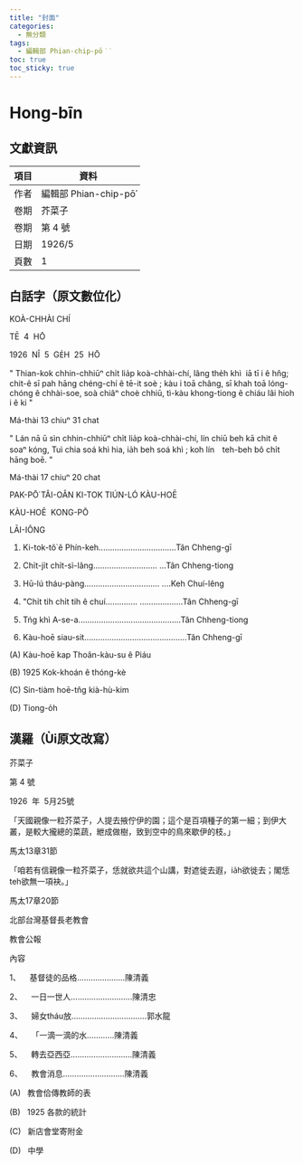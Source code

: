 ```yaml
---
title: "封面"
categories:
  - 無分類
tags:
  - 編輯部 Phian-chip-pō͘͘
toc: true
toc_sticky: true
---
```


# Hong-bīn

## 文獻資訊

| 項目 | 資料 |
|---|---|
| 作者 | 編輯部 Phian-chip-pō͘͘ |
| 卷期 | 芥菜子 |
| 卷期 | 第 4 號 |
| 日期 | 1926/5 |
| 頁數 | 1 |

## 白話字（原文數位化）

KOÀ-CHHÀI CHÍ

TĒ  4  HŌ

1926  NÎ  5  GE̍H  25  HŌ

" Thian-kok chhin-chhiūⁿ chi̍t lia̍p koà-chhài-chí, lâng the̍h khì  iā tī i ê hn̂g; chit-ê sī pah hāng chéng-chí ê tē-it soè ; kàu i toā châng, sī khah toā lóng-chóng ê chhài-soe, soà chiâⁿ choè chhiū, tì-kàu khong-tiong ê chiáu lâi hioh i ê ki "

Má-thài 13 chiuⁿ 31 chat

" Lán nā ū sìn chhin-chhiūⁿ chi̍t lia̍p koà-chhài-chí, lín chiū beh kā chit ê soaⁿ kóng, Tuì chia soá khì hia, ia̍h beh soá khì ; koh lín　teh-beh bô chi̍t hāng boē. "

Má-thài 17 chiuⁿ 20 chat

PAK-PŌ͘ TÂI-OÂN KI-TOK TIÚN-LÓ KÀU-HOĒ

KÀU-HOĒ  KONG-PŌ

LĀI-IÔNG

1. Ki-tok-tô͘ ê Phín-keh..................................Tân Chheng-gī

2. Chi̍t-ji̍t chi̍t-sì-lâng............................ ...Tân Chheng-tiong

3. Hū-lú tháu-pàng................................. ....Keh Chuí-lêng

4. "Chi̍t tih chi̍t tih ê chuí.............. ...................Tân Chheng-gī

5. Tńg khì A-se-a.............................................Tân Chheng-tiong

6. Kàu-hoē siau-sit.............................................Tân Chheng-gī

(A) Kàu-hoē kap Thoân-kàu-su ê Piáu

(B) 1925 Kok-khoán ê thóng-kè

(C) Sin-tiàm hoē-tn̂g kià-hù-kim

(D) Tiong-o̍h

## 漢羅（Ùi原文改寫）

芥菜子

第 4 號

1926  年  5月25號

「天國親像一粒芥菜子，人提去掖佇伊的園；這个是百項種子的第一細；到伊大叢，是較大攏總的菜蔬，紲成做樹，致到空中的鳥來歇伊的枝。」

馬太13章31節

「咱若有信親像一粒芥菜子，恁就欲共這个山講，對遮徙去遐，ia̍h欲徙去；閣恁teh欲無一項袂。」

馬太17章20節

北部台灣基督長老教會

教會公報

內容

1、    基督徒的品格.....................陳清義

2、    一日一世人...........................陳清忠

3、    婦女tháu放.................................郭水龍

4、    「一滴一滴的水............陳清義

5、    轉去亞西亞...........................陳清義

6、    教會消息...........................陳清義

(A)   教會佮傳教師的表

(B)   1925 各款的統計

(C)   新店會堂寄附金

(D)   中學
